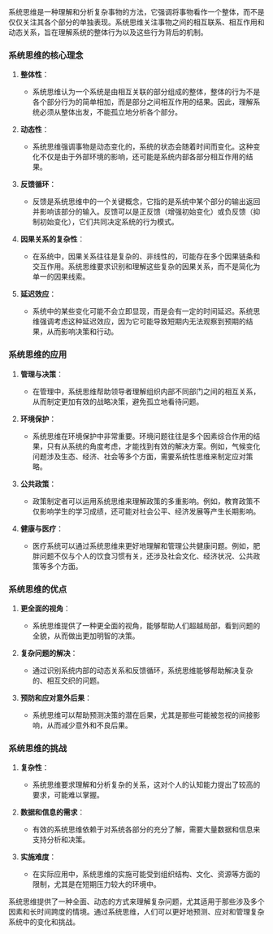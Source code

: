 系统思维是一种理解和分析复杂事物的方法，它强调将事物看作一个整体，而不是仅仅关注其各个部分的单独表现。系统思维关注事物之间的相互联系、相互作用和动态关系，旨在理解系统的整体行为以及这些行为背后的机制。

### 系统思维的核心理念

1. **整体性**：
   - 系统思维认为一个系统是由相互关联的部分组成的整体，整体的行为不是各个部分行为的简单相加，而是部分之间相互作用的结果。因此，理解系统必须从整体出发，不能孤立地分析各个部分。

2. **动态性**：
   - 系统思维强调事物是动态变化的，系统的状态会随着时间而变化。这种变化不仅是由于外部环境的影响，还可能是系统内部各部分相互作用的结果。

3. **反馈循环**：
   - 反馈是系统思维中的一个关键概念，它指的是系统中某个部分的输出返回并影响该部分的输入。反馈可以是正反馈（增强初始变化）或负反馈（抑制初始变化），它们共同决定系统的行为模式。

4. **因果关系的复杂性**：
   - 在系统中，因果关系往往是复杂的、非线性的，可能存在多个因果链条和交互作用。系统思维要求识别和理解这些复杂的因果关系，而不是简化为单一的因果线索。

5. **延迟效应**：
   - 系统中的某些变化可能不会立即显现，而是会有一定的时间延迟。系统思维强调考虑这种延迟效应，因为它可能导致短期内无法观察到预期的结果，从而影响决策和行动。

### 系统思维的应用

1. **管理与决策**：
   - 在管理中，系统思维帮助领导者理解组织内部不同部门之间的相互关系，从而制定更加有效的战略决策，避免孤立地看待问题。

2. **环境保护**：
   - 系统思维在环境保护中非常重要。环境问题往往是多个因素综合作用的结果，只有从系统的角度考虑，才能找到有效的解决方案。例如，气候变化问题涉及生态、经济、社会等多个方面，需要系统性思维来制定应对策略。

3. **公共政策**：
   - 政策制定者可以运用系统思维来理解政策的多重影响。例如，教育政策不仅影响学生的学习成绩，还可能对社会公平、经济发展等产生长期影响。

4. **健康与医疗**：
   - 医疗系统可以通过系统思维来更好地理解和管理公共健康问题。例如，肥胖问题不仅与个人的饮食习惯有关，还涉及社会文化、经济状况、公共政策等多个方面。

### 系统思维的优点

1. **更全面的视角**：
   - 系统思维提供了一种更全面的视角，能够帮助人们超越局部，看到问题的全貌，从而做出更加明智的决策。

2. **复杂问题的解决**：
   - 通过识别系统内部的动态关系和反馈循环，系统思维能够帮助解决复杂的、相互交织的问题。

3. **预防和应对意外后果**：
   - 系统思维可以帮助预测决策的潜在后果，尤其是那些可能被忽视的间接影响，从而减少意外和不良后果。

### 系统思维的挑战

1. **复杂性**：
   - 系统思维要求理解和分析复杂的关系，这对个人的认知能力提出了较高的要求，可能难以掌握。

2. **数据和信息的需求**：
   - 有效的系统思维依赖于对系统各部分的充分了解，需要大量数据和信息来支持分析和决策。

3. **实施难度**：
   - 在实际应用中，系统思维的实施可能受到组织结构、文化、资源等方面的限制，尤其是在短期压力较大的环境中。

系统思维提供了一种全面、动态的方式来理解复杂问题，尤其适用于那些涉及多个因素和长时间跨度的情境。通过系统思维，人们可以更好地预测、应对和管理复杂系统中的变化和挑战。
